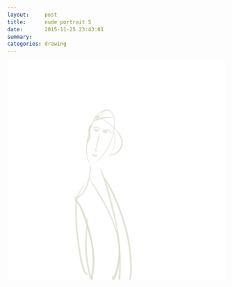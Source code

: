 ```yaml
---
layout:     post
title:      nude portrait 5
date:       2015-11-25 23:43:01
summary:    
categories: drawing
---
```

![nude portrait 5](/images/diary/nude-portrait-5.png "frigidity")
